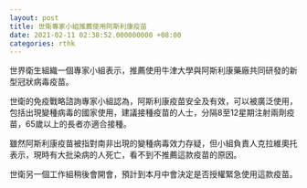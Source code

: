 ```yaml
---
layout: post
title: 世衛專家小組推薦使用阿斯利康疫苗
date: 2021-02-11 02:38:52.000000000 +08:00
categories: rthk
---
```


世界衛生組織一個專家小組表示，推薦使用牛津大學與阿斯利康藥廠共同研發的新型冠狀病毒疫苗。

世衛的免疫戰略諮詢專家小組認為，阿斯利康疫苗安全及有效，可以被廣泛使用，包括出現變種病毒的國家使用，建議接種疫苗的人士，分隔8至12星期注射兩劑疫苗，65歲以上的長者亦適合接種。

雖然阿斯利康疫苗被指對南非出現的變種病毒效力存疑，但小組負責人克拉維奧托表示，現時有大批染病的人死亡，看不到不推薦這款疫苗的原因。

世衛另一個工作組稍後會開會，預計到本月中會決定是否授權緊急使用這款疫苗。
